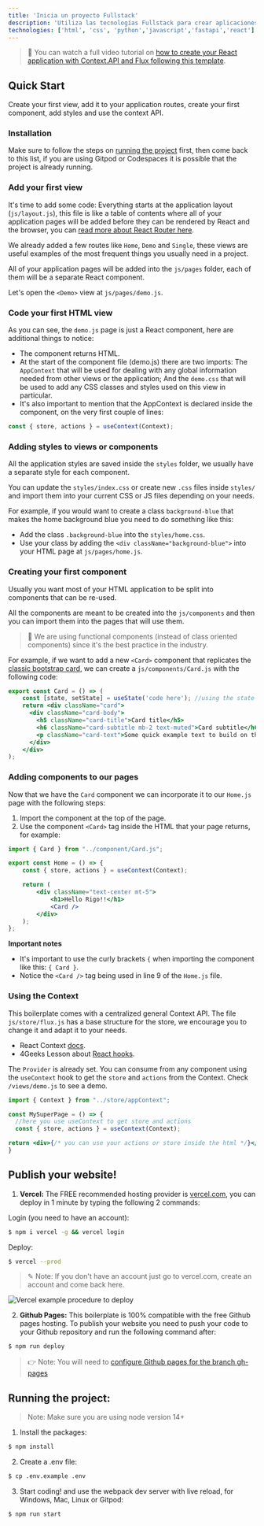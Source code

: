 ```yaml
---
title: 'Inicia un proyecto Fullstack'
description: 'Utiliza las tecnologías Fullstack para crear aplicaciones profesionales con React.js y FastAPI.'
technologies: ['html', 'css', 'python','javascript','fastapi','react']
---
```


> 🎥 You can watch a full video tutorial on [how to create your React application with Context.API and Flux following this template](https://www.loom.com/share/f37c6838b3f1496c95111e515e83dd9b).

## Quick Start

Create your first view, add it to your application routes, create your first component, add styles and use the context API.

### Installation 

Make sure to follow the steps on [running the project](https://github.com/4GeeksAcademy/react-hello-webapp/blob/master/README.md) first, then come back to this list, if you are using Gitpod or Codespaces it is possible that the project is already running.

### Add your first view

It's time to add some code: Everything starts at the application layout (`js/layout.js`), this file is like a table of contents where all of your application pages will be added before they can be rendered by React and the browser, you can [read more about React Router here](https://4geeks.com/lesson/routing-our-views-with-react-router).

We already added a few routes like `Home`, `Demo` and `Single`, these views are useful examples of the most frequent things you usually need in a project.

All of your application pages will be added into the `js/pages` folder, each of them will be a separate React component.

Let's open the `<Demo>` view at `js/pages/demo.js`.

### Code your first HTML view

As you can see, the `demo.js` page is just a React component, here are additional things to notice:

- The component returns HTML.
- At the start of the component file (demo.js) there are two imports: The `AppContext` that will be used for dealing with any global information needed from other views or the application; And the `demo.css` that will be used to add any CSS classes and styles used on this view in particular.
- It's also important to mention that the AppContext is declared inside the component, on the very first couple of lines:

```js
const { store, actions } = useContext(Context);
```

### Adding styles to views or components

All the application styles are saved inside the `styles` folder, we usually have a separate style for each component.

You can update the `styles/index.css` or create new `.css` files inside `styles/` and import them into your current CSS or JS files depending on your needs.

For example, if you would want to create a class `background-blue` that makes the home background blue you need to do something like this:

- Add the class `.background-blue` into the `styles/home.css`.
- Use your class by adding the `<div className="background-blue">` into your HTML page at `js/pages/home.js`.

### Creating your first component

Usually you want most of your HTML application to be split into components that can be re-used.
	
All the components are meant to be created into the `js/components` and then you can import them into the pages that will use them.

> 📝 We are using functional components (instead of class oriented components) since it's the best practice in the industry.
	
For example, if we want to add a new `<Card>` component that replicates the [classic bootstrap card](https://getbootstrap.com/docs/5.0/components/card/), we can create a `js/components/Card.js` with the following code:

```jsx
export const Card = () => (
	const [state, setState] = useState('code here'); //using the state (if needed)
	return <div className="card">
	  <div className="card-body">
	    <h5 className="card-title">Card title</h5>
	    <h6 className="card-subtitle mb-2 text-muted">Card subtitle</h6>
	    <p className="card-text">Some quick example text to build on the card title and make up the bulk of the cards content.</p>
	  </div>
	</div>
);
```

### Adding components to our pages

Now that we have the `Card` component we can incorporate it to our `Home.js` page with the following steps:

1. Import the component at the top of the page.
2. Use the component `<Card>` tag inside the HTML that your page returns, for example:

```jsx
import { Card } from "../component/Card.js";

export const Home = () => {
	const { store, actions } = useContext(Context);

	return (
		<div className="text-center mt-5">
			<h1>Hello Rigo!!</h1>
			<Card />
		</div>
	);
};
```

**Important notes**

- It's important to use the curly brackets `{` when importing the component like this: `{ Card }`.
- Notice the `<Card />` tag being used in line 9 of the `Home.js` file.

### Using the Context

This boilerplate comes with a centralized general Context API. The file `js/store/flux.js` has a base structure for the store, we encourage you to change it and adapt it to your needs.

- React Context [docs](https://react.dev/reference/react/useContext).
- 4Geeks Lesson about [React hooks](https://content.breatheco.de/lesson/react-hooks-explained).

The `Provider` is already set. You can consume from any component using the `useContext` hook to get the `store` and `actions` from the Context. Check `/views/demo.js` to see a demo.

```jsx
import { Context } from "../store/appContext";

const MySuperPage = () => {
  //here you use useContext to get store and actions
  const { store, actions } = useContext(Context);

return <div>{/* you can use your actions or store inside the html */}</div>
}
```

## Publish your website!

1. **Vercel:** The FREE recommended hosting provider is [vercel.com](https://vercel.com/), you can deploy in 1 minute by typing the following 2 commands:

Login (you need to have an account):
```bash
$ npm i vercel -g && vercel login
```
Deploy:
```bash
$ vercel --prod
```
> ✎ Note: If you don't have an account just go to vercel.com, create an account and come back here.

![Vercel example procedure to deploy](https://github.com/4GeeksAcademy/react-hello-webapp/blob/4b530ba091a981d3916cc6e960e370decaf2e234/docs/deploy.png?raw=true)

2. **Github Pages:** This boilerplate is 100% compatible with the free Github pages hosting.
To publish your website you need to push your code to your Github repository and run the following command after:
```bash
$ npm run deploy
```
> 👉 Note: You will need to [configure Github pages for the branch gh-pages](https://help.github.com/articles/configuring-a-publishing-source-for-github-pages/#enabling-github-pages-to-publish-your-site-from-master-or-gh-pages)

## Running the project:

> Note: Make sure you are using node version 14+

1. Install the packages:
```bash
$ npm install
```
2. Create a .env file:
```bash
$ cp .env.example .env
```
3. Start coding! and use the webpack dev server with live reload, for Windows, Mac, Linux or Gitpod:

```bash
$ npm run start
```
